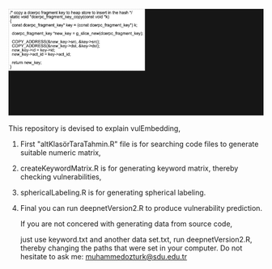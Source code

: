 ![alt text](https://github.com/muhammedozturk/vulEmbedding/blob/main/an.gif)

This repository is devised to explain vulEmbedding,

1. First "altKlasörTaraTahmin.R" file is for searching code files to generate suitable numeric matrix,
2. createKeywordMatrix.R is for generating keyword matrix, thereby checking vulnerabilities,
3. sphericalLabeling.R is for generating spherical labeling.
4. Final you can run deepnetVersion2.R to produce vulnerability prediction.

   If you are not concered with generating data from source code,

   just use keyword.txt and another data set.txt, run deepnetVersion2.R, thereby changing the paths that were set in your computer.
   Do not hesitate to ask me: muhammedozturk@sdu.edu.tr

